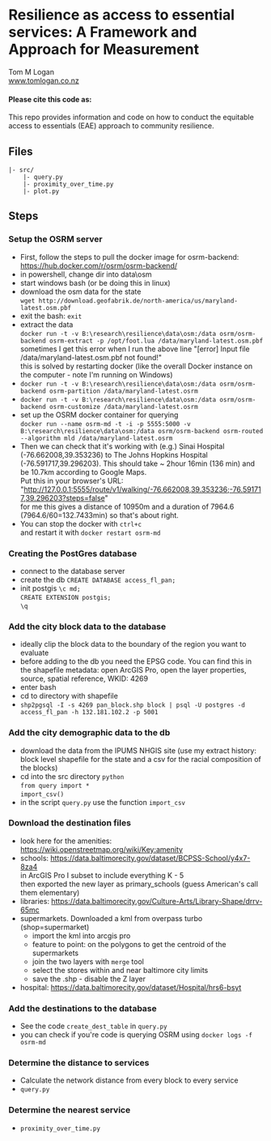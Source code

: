 # Resilience as access to essential services: A Framework and Approach for Measurement

Tom M Logan  
www.tomlogan.co.nz

#### Please cite this code as:  


This repo provides information and code on how to conduct the equitable access to essentials (EAE) approach to community resilience.


## Files

    |- src/
        |- query.py
        |- proximity_over_time.py
        |- plot.py

## Steps
### Setup the OSRM server  
* First, follow the steps to pull the docker image for osrm-backend: https://hub.docker.com/r/osrm/osrm-backend/  
* in powershell, change dir into data\osm  
* start windows bash (or be doing this in linux)  
* download the osm data for the state  
``wget http://download.geofabrik.de/north-america/us/maryland-latest.osm.pbf``  
* exit the bash: `exit`
* extract the data  
``docker run -t -v B:\research\resilience\data\osm:/data osrm/osrm-backend osrm-extract -p /opt/foot.lua /data/maryland-latest.osm.pbf``  
sometimes I get this error when I run the above line "[error] Input file /data/maryland-latest.osm.pbf not found!"  
this is solved by restarting docker (like the overall Docker instance on the computer - note I'm running on Windows)  
* ``docker run -t -v B:\research\resilience\data\osm:/data osrm/osrm-backend osrm-partition /data/maryland-latest.osrm``  
* ``docker run -t -v B:\research\resilience\data\osm:/data osrm/osrm-backend osrm-customize /data/maryland-latest.osrm``
* set up the OSRM docker container for querying  
``docker run --name osrm-md -t -i -p 5555:5000 -v B:\research\resilience\data\osm:/data osrm/osrm-backend osrm-routed --algorithm mld /data/maryland-latest.osrm``
* Then we can check that it's working with (e.g.) Sinai Hospital (-76.662008,39.353236) to The Johns Hopkins Hospital (-76.591717,39.296203). This should take ~ 2hour 16min (136 min) and be 10.7km according to Google Maps.  
Put this in your browser's URL: "http://127.0.0.1:5555/route/v1/walking/-76.662008,39.353236;-76.591717,39.296203?steps=false"  
for me this gives a distance of 10950m and a duration of 7964.6 (7964.6/60=132.7433min) so that's about right.  
* You can stop the docker with `ctrl+c`  
and restart it with ``docker restart osrm-md``

### Creating the PostGres database
* connect to the database server
* create the db
`CREATE DATABASE access_fl_pan;`  
* init postgis
`\c md;`  
`CREATE EXTENSION postgis;`  
`\q`

### Add the city block data to the database
* ideally clip the block data to the boundary of the region you want to evaluate
* before adding to the db you need the EPSG code. You can find this in the shapefile metadata: open ArcGIS Pro, open the layer properties, source, spatial reference, WKID: 4269
* enter bash
* cd to directory with shapefile
* `shp2pgsql -I -s 4269 pan_block.shp block | psql -U postgres -d access_fl_pan -h 132.181.102.2 -p 5001`

### Add the city demographic data to the db
* download the data from the IPUMS NHGIS site (use my extract history: block level shapefile for the state and a csv for the racial composition of the blocks)
* cd into the src directory
`python`  
`from query import *`  
`import_csv()`  
* in the script `query.py` use the function `import_csv`


### Download the destination files
* look here for the amenities: https://wiki.openstreetmap.org/wiki/Key:amenity
* schools: https://data.baltimorecity.gov/dataset/BCPSS-School/y4x7-8za4  
	in ArcGIS Pro I subset to include everything K - 5  
  then exported the new layer as primary_schools (guess American's call them elementary)
* libraries:  https://data.baltimorecity.gov/Culture-Arts/Library-Shape/drrv-65mc
* supermarkets. Downloaded a kml from overpass turbo (shop=supermarket)
  * import the kml into arcgis pro
  * feature to point: on the polygons to get the centroid of the supermarkets
  * join the two layers with `merge` tool
  * select the stores within and near baltimore city limits
  * save the .shp - disable the Z layer
* hospital: https://data.baltimorecity.gov/dataset/Hospital/hrs6-bsyt

### Add the destinations to the database
* See the code `create_dest_table` in `query.py`
* you can check if you're code is querying OSRM using
`docker logs -f osrm-md`

### Determine the distance to services
* Calculate the network distance from every block to every service
* `query.py`

### Determine the nearest service
* `proximity_over_time.py`
